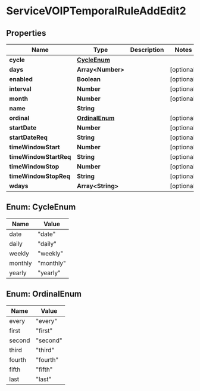 

# ServiceVOIPTemporalRuleAddEdit2


## Properties

| Name | Type | Description | Notes |
|------------ | ------------- | ------------- | -------------|
|**cycle** | [**CycleEnum**](#CycleEnum) |  |  |
|**days** | **Array&lt;Number&gt;** |  |  [optional] |
|**enabled** | **Boolean** |  |  [optional] |
|**interval** | **Number** |  |  [optional] |
|**month** | **Number** |  |  [optional] |
|**name** | **String** |  |  |
|**ordinal** | [**OrdinalEnum**](#OrdinalEnum) |  |  [optional] |
|**startDate** | **Number** |  |  [optional] |
|**startDateReq** | **String** |  |  [optional] |
|**timeWindowStart** | **Number** |  |  [optional] |
|**timeWindowStartReq** | **String** |  |  [optional] |
|**timeWindowStop** | **Number** |  |  [optional] |
|**timeWindowStopReq** | **String** |  |  [optional] |
|**wdays** | **Array&lt;String&gt;** |  |  [optional] |



## Enum: CycleEnum

| Name | Value |
|---- | -----|
| date | &quot;date&quot; |
| daily | &quot;daily&quot; |
| weekly | &quot;weekly&quot; |
| monthly | &quot;monthly&quot; |
| yearly | &quot;yearly&quot; |



## Enum: OrdinalEnum

| Name | Value |
|---- | -----|
| every | &quot;every&quot; |
| first | &quot;first&quot; |
| second | &quot;second&quot; |
| third | &quot;third&quot; |
| fourth | &quot;fourth&quot; |
| fifth | &quot;fifth&quot; |
| last | &quot;last&quot; |



